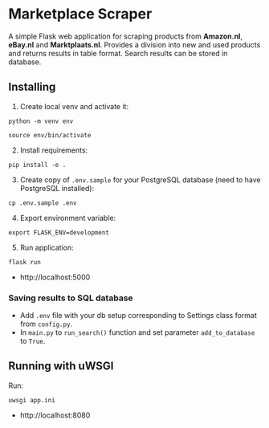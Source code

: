 # Marketplace Scraper

A simple Flask web application for scraping products from **Amazon.nl**, **eBay.nl** and **Marktplaats.nl**. Provides
a division into new and used products and returns results in table format. Search results can be stored in database. 

## Installing

1. Create local venv and activate it:
```commandline
python -m venv env

source env/bin/activate
```
2. Install requirements:
```commandline
pip install -e .
```
3. Create copy of `.env.sample` for your PostgreSQL database (need to have PostgreSQL installed):
```commandline
cp .env.sample .env
```
4. Export environment variable:
```commandline
export FLASK_ENV=development
```
5. Run application:
```commandline
flask run
```

- http://localhost:5000

### Saving results to SQL database

- Add `.env` file with your db setup corresponding to Settings class format from `config.py`.
- In `main.py` to `run_search()` function and set parameter `add_to_database` to `True`.

## Running with uWSGI

Run:
```commandline
uwsgi app.ini
```

- http://localhost:8080
